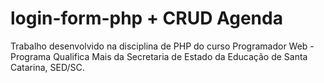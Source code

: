 # login-form-php + CRUD Agenda
Trabalho desenvolvido na disciplina de PHP do curso Programador Web - Programa Qualifica Mais da Secretaria de Estado da Educação de Santa Catarina, SED/SC.
